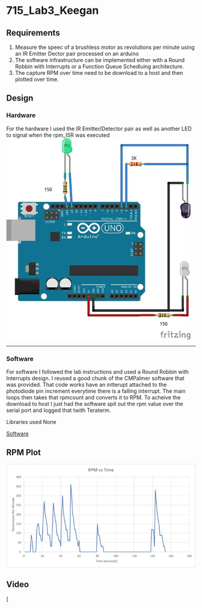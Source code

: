 # 715_Lab3_Keegan

## Requirements
1. Measure the speec of a brushless motor as revolutions per minute using an IR Emitter Dector pair processed on an arduino
2. The software infrastructure can be implemented either with a Round Robbin with Interrupts or a Function Queue Schedluing architecture.
3. The capture RPM over time need to be download to a host and then plotted over time.


## Design
### Hardware
For the hardware I used the IR Emitter/Detector pair as well as another LED to signal when the rpm_ISR was executed
![](https://github.com/bkeegan3/715_Lab3_Keegan/blob/master/images/Lab3_HW_small.jpg) 

---
### Software
For software I followed the lab instructions and used a Round Robbin with Interrupts design. I reused a good chunk of the CMPalmer software that was provided. That code works have an intterupt attached to the photodiode pin increment everytime there is a falling interrupt. The main loops then takes that rpmcount and converts it to RPM. To acheive the download to host I just had the software spit out the rpm value over the serial port and logged that twith Teraterm. 


Libraries used
None

[Software](https://github.com/bkeegan3/715_Lab3_Keegan/blob/master/Lab3.ino)

## RPM Plot
![](https://github.com/bkeegan3/715_Lab3_Keegan/blob/master/images/RPMvsTime_small.jpg)

## Video
[![]()
